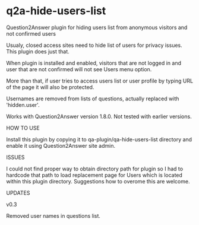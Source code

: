 # q2a-hide-users-list
Question2Answer plugin for hiding users list from anonymous visitors and not confirmed users

Usualy, closed access sites need to hide list of users for privacy issues. This plugin does just that.

When plugin is installed and enabled, visitors that are not logged in and user that are not confirmed will not see Users menu option. 

More than that, if user tries to access users list or user profile by typing URL of the page it will also be protected.

Usernames are removed from lists of questions, actually replaced with 'hidden.user'.

Works with Question2Answer version 1.8.0. Not tested with earlier versions.


HOW TO USE

Install this plugin by copying it to qa-plugin/qa-hide-users-list directory and enable it using Question2Answer site admin.


ISSUES

I could not find proper way to obtain directory path for plugin so I had to hardcode that path to load replacement page for Users which is located within this plugin directory. Suggestions how to overome this are welcome.


UPDATES


v0.3

Removed user names in questions list.
